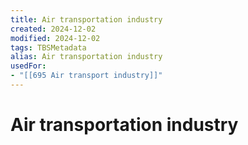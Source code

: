 ```yaml
---
title: Air transportation industry
created: 2024-12-02
modified: 2024-12-02
tags: TBSMetadata
alias: Air transportation industry
usedFor:
- "[[695 Air transport industry]]"
---
```

# Air transportation industry
